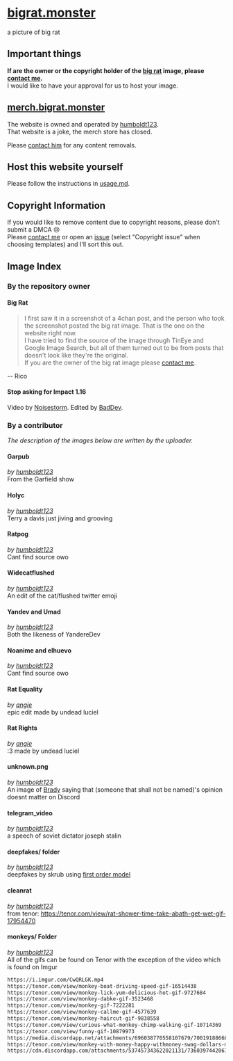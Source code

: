 # [bigrat.monster]

a picture of big rat

## Important things

**If are the owner or the copyright holder of the [big rat] image, please [contact me][email-copyright].**  
I would like to have your approval for us to host your image.

## [merch.bigrat.monster]

The website is owned and operated by [humboldt123].  
That website is a joke, the merch store has closed.

Please [contact him][email-skrub] for any content removals.

## Host this website yourself

Please follow the instructions in [usage.md].

## Copyright Information

If you would like to remove content due to copyright reasons, please don't submit a DMCA 😢  
Please [contact me][email-copyright] or open an [issue] (select "Copyright issue" when choosing templates) and I'll sort this out.

## Image Index

### By the repository owner

#### Big Rat

> I first saw it in a screenshot of a 4chan post, and the person who took the screenshot posted the big rat image. That is the one on the website right now.  
I have tried to find the source of the image through TinEye and Google Image Search, but all of them turned out to be from posts that doesn't look like they're the original.  
If you are the owner of the big rat image please [contact me][email-copyright].

-- Rico

#### Stop asking for Impact 1.16

Video by [Noisestorm]. Edited by [BadDev].

### By a contributor

*The description of the images below are written by the uploader.*

#### Garpub

*by [humboldt123]*  
From the Garfield show

#### Holyc

*by [humboldt123]*  
Terry a davis just jiving and grooving

#### Ratpog

*by [humboldt123]*  
Cant find source owo

#### Widecatflushed

*by [humboldt123]*  
An edit of the cat/flushed twitter emoji

#### Yandev and Umad

*by [humboldt123]*  
Both the likeness of YandereDev

#### Noanime and elhuevo

*by [humboldt123]*  
Cant find source owo

#### Rat Equality

*by [angie]*  
epic edit made by undead luciel

#### Rat Rights

*by [angie]*  
:3 made by undead luciel

#### unknown.png

*by [humboldt123]*  
An image of [Brady] saying that (someone that shall not be named)'s opinion doesnt matter on Discord

#### telegram_video

*by [humboldt123]*  
a speech of soviet dictator joseph stalin

#### deepfakes/ folder

*by [humboldt123]*  
deepfakes by skrub using [first order model]

#### cleanrat

*by [humboldt123]*  
from tenor: <https://tenor.com/view/rat-shower-time-take-abath-get-wet-gif-17954470>

#### monkeys/ Folder

*by [humboldt123]*  
All of the gifs can be found on Tenor with the exception of the video which is found on Imgur

```diff
https://i.imgur.com/CwQRLGK.mp4
https://tenor.com/view/monkey-boat-driving-speed-gif-16514438
https://tenor.com/view/monkey-lick-yum-delicious-hot-gif-9727684
https://tenor.com/view/monkey-dabke-gif-3523468
https://tenor.com/view/monkey-gif-7222281
https://tenor.com/view/monkey-callme-gif-4577639
https://tenor.com/view/monkey-haircut-gif-9838558
https://tenor.com/view/curious-what-monkey-chimp-walking-gif-10714369
https://tenor.com/view/funny-gif-10879973
https://media.discordapp.net/attachments/696038770558107679/700191886681309214/ShallowUnhealthyDeermouse-size_restricted.gif
https://tenor.com/view/monkey-with-money-happy-withmoney-swag-dollars-more-money-gif-14116367
https://cdn.discordapp.com/attachments/537457343622021131/736039744206798928/Monkey_Orange.gif
```

<!-- Links in main parts -->
[bigrat.monster]: https://bigrat.monster
[merch.bigrat.monster]: https://merch.bigrat.monster
[big rat]: https://bigrat.monster/media/bigrat.png
[usage.md]: usage.md
[email-copyright]: mailto:sonothing.emailme@gmail.com?subject=%5Bbigrat.monster%5D%20Copyright
[email-skrub]: mailto:skrub@bigrat.monster
[issue]: https://github.com/bigratmonster/bigrat.monster/issues/new/choose

<!-- Users in credits -->
[BadDev]: https://github.com/StijnSimons
[Brady]: https://github.com/ZeroMemes
[first order model]: https://github.com/AliaksandrSiarohin/first-order-model
[Noisestorm]: https://www.youtube.com/user/EoinOBroinMusic

<!-- Contributors -->
[humboldt123]: https://github.com/humboldt123
[angie]: https://github.com/undeadluciel
